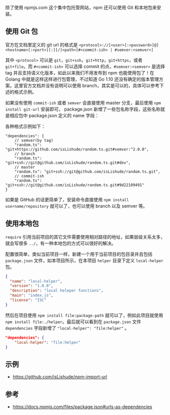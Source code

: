 除了使用 npmjs.com 这个集中包托管网站，npm 还可以使用 Git 和本地包来安装。

## 使用 Git 包

官方在文档里定义的 git url 的格式是 `<protocol>://[<user>[:<password>]@]<hostname>[:<port>][:][/]<path>[#<commit-ish> | #semver:<semver>]`

其中 `<protocol>` 可以是 `git`，`git+ssh`，`git+http`，`git+https`，或者 `git+file`。而 `#<commit-ish>` 可以选择 commit 的点，`#semver:<semver>` 是选择 tag 并且支持语义化版本，如此以来我们不用发布到 npm 也能使用包了！在 Golang 中就是这样这样进行包管理，不过知道 Go 1.10 还没有确定的版本管理方案。这里官方文档并没有说明可以使用 branch，其实是可以的，具体可以参考下述的格式示例。

如果没有使用 `commit-ish` 或者 `semver` 会直接使用 master 分支，最后使用 `npm install git-url` 安装即可， package.json 新增了一些包名称字段，这些名称就是相应包中 package.json 定义的 name 字段：

各种格式示例如下：

```
"dependencies": {
    // semver(by tag)
    "random.ts": "git+https://github.com/isLishude/random.ts.git#semver:^2.0.0",
    // branch
    "random.ts": "git+ssh://git@github.com/isLishude/random.ts.git#dev",
    // master
    "random.ts": "git+ssh://git@github.com/isLishude/random.ts.git",
    // commit-ish
    "random.ts": "git+ssh://git@github.com/isLishude/random.ts.git#9d22109491"
}
```

如果是 GitHub 的话更简单了，安装命令直接使用 `npm install username/repository` 就可以了，也可以使用 branch 以及 semver 等。

## 使用本地包

`require` 引用当前项目的其它文件需要使用相对路径的地址，如果层级关系太多，就会写很多 `../`，有一种本地包的方式可以很好的解决。

配置很简单，类似当前项目一样，新建一个用于当前项目的包目录并且包括 `package.json` 文件，如本项目所示，在本项目 `helper` 目录下定义 `local-helper` 包。

```json
{
  "name": "local-helper",
  "version": "1.0.0",
  "description": "local heleper functions",
  "main": "index.js",
  "license": "ISC"
}
```

然后在项目使用 `npm install file:package-path` 就可以了，例如此项目就使用 `npm install file:./helper`。最后就可以看到在 `package.json` 文件 `dependencies` 字段新增了 `"local-helper": "file:helper"` 。

```json
"dependencies": {
    "local-helper": "file:helper"
}
```

## 示例

* https://github.com/isLishude/npm-import-url

## 参考

* https://docs.npmjs.com/files/package.json#urls-as-dependencies
